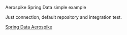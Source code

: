 Aerospike Spring Data simple example

Just connection, default repository and integration test.

[Spring Data Aerospike](https://github.com/aerospike-community/spring-data-aerospike)
